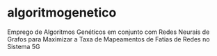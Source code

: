 # algoritmogenetico
Emprego de Algoritmos Genéticos em conjunto com Redes Neurais de Grafos para Maximizar a Taxa de Mapeamentos de Fatias de Redes no Sistema 5G
